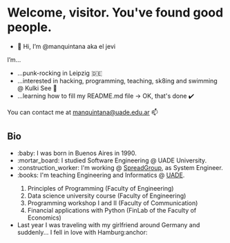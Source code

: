 <h1>Welcome, visitor. You've found good people.</h1>

- 👋 Hi, I’m @manquintana aka el jevi

 I’m...
 
- ...punk-rocking in Leipzig :de:
- ...interested in hacking, programming, teaching, sk8ing and swimming @ Kulki See 👀
- ...learning how to fill my README.md file -> OK, that's done :heavy_check_mark:

You can contact me at manquintana@uade.edu.ar 📫

<h2>Bio</h2>
<ul>
  <li>:baby: I was born in Buenos Aires in 1990.</li>
  <li>:mortar_board: I studied Software Engineering @ UADE University.</li>
  <li>:construction_worker: I'm working @ <a href="https://www.spreadgroup.com/" target="_blank">SpreadGroup</a>, as System Engineer.</li>
  <li>:books: I'm teaching Engineering and Informatics @ <a href='https://www.uade.edu.ar/' target="_blank">UADE</a>.</li>
    <ol>
      <li>Principles of Programming (Faculty of Engineering)</li>
      <li>Data science university course (Faculty of Engineering)</li>
      <li>Programming workshop I and II (Faculty of Communication)</li>
      <li>Financial applications with Python (FinLab of the Faculty of Economics)</li>
    </ol>
  <li>Last year I was traveling with my girlfriend around Germany and suddenly... I fell in love with Hamburg:anchor:</li>
</ul>

